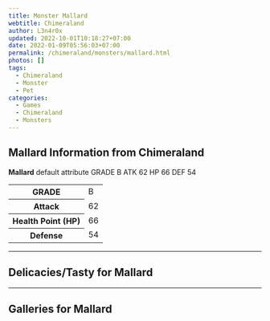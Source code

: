 ```yaml
---
title: Monster Mallard
webtitle: Chimeraland
author: L3n4r0x
updated: 2022-10-01T10:18:27+07:00
date: 2022-01-09T05:56:03+07:00
permalink: /chimeraland/monsters/mallard.html
photos: []
tags:
  - Chimeraland
  - Monster
  - Pet
categories:
  - Games
  - Chimeraland
  - Monsters
---
```


<section id="bootstrap-wrapper"><link rel="stylesheet" href="https://cdn.statically.io/gh/dimaslanjaka/Web-Manajemen/40ac3225/css/bootstrap-4.5-wrapper.css"/><h1>Mallard Information from Chimeraland</h1><p><b>Mallard</b> default attribute GRADE B ATK 62 HP 66 DEF 54<table><tr><th>GRADE</th><td>B</td></tr><tr><th>Attack</th><td>62</td></tr><tr><th>Health Point (HP)</th><td>66</td></tr><tr><th>Defense</th><td>54</td></tr></table></p><hr/><h2>Delicacies/Tasty for Mallard</h2><hr/><div id="gallery"><h2>Galleries for Mallard</h2><div class="row"></div></div></section>